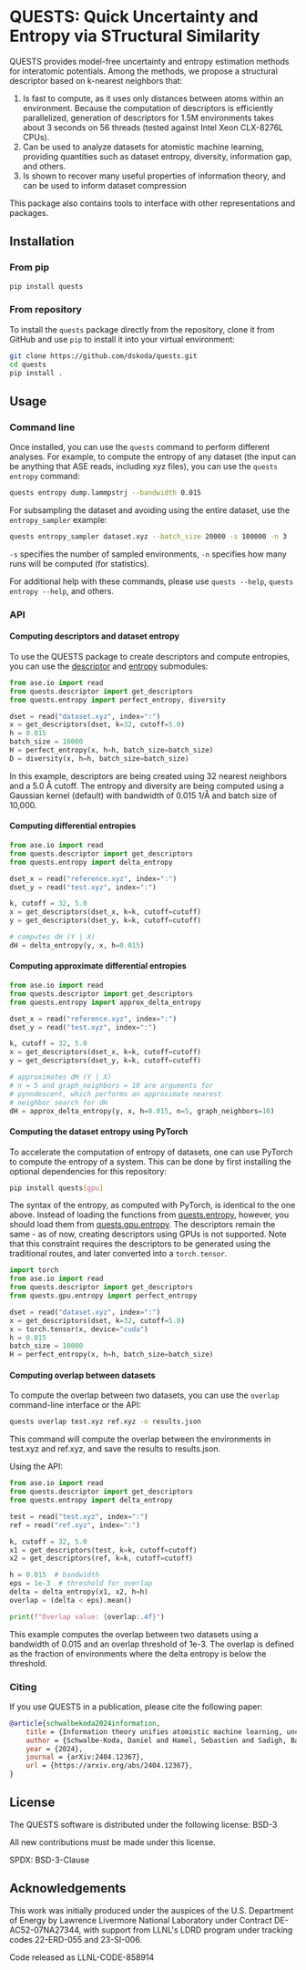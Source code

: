 # QUESTS: Quick Uncertainty and Entropy via STructural Similarity

QUESTS provides model-free uncertainty and entropy estimation methods for interatomic potentials.
Among the methods, we propose a structural descriptor based on k-nearest neighbors that:

1. Is fast to compute, as it uses only distances between atoms within an environment.
Because the computation of descriptors is efficiently parallelized, generation of descriptors for 1.5M environments takes about 3 seconds on 56 threads (tested against Intel Xeon CLX-8276L CPUs).
2. Can be used to analyze datasets for atomistic machine learning, providing quantities such as dataset entropy, diversity, information gap, and others.
3. Is shown to recover many useful properties of information theory, and can be used to inform dataset compression

This package also contains tools to interface with other representations and packages.

## Installation

### From pip

```bash
pip install quests
```

### From repository

To install the `quests` package directly from the repository, clone it from GitHub and use `pip` to install it into your virtual environment:

```bash
git clone https://github.com/dskoda/quests.git
cd quests
pip install .
```

## Usage

### Command line

Once installed, you can use the `quests` command to perform different analyses. For example, to compute the entropy of any dataset (the input can be anything that ASE reads, including xyz files), you can use the `quests entropy` command:

```bash
quests entropy dump.lammpstrj --bandwidth 0.015
```

For subsampling the dataset and avoiding using the entire dataset, use the `entropy_sampler` example:

```bash
quests entropy_sampler dataset.xyz --batch_size 20000 -s 100000 -n 3
```

`-s` specifies the number of sampled environments, `-n` specifies how many runs will be computed (for statistics).

For additional help with these commands, please use `quests --help`, `quests entropy --help`, and others.

### API

#### Computing descriptors and dataset entropy

To use the QUESTS package to create descriptors and compute entropies, you can use the [descriptor](quests/descriptor.py) and [entropy](quests/entropy.py) submodules:

```python
from ase.io import read
from quests.descriptor import get_descriptors
from quests.entropy import perfect_entropy, diversity

dset = read("dataset.xyz", index=":")
x = get_descriptors(dset, k=32, cutoff=5.0)
h = 0.015
batch_size = 10000
H = perfect_entropy(x, h=h, batch_size=batch_size)
D = diversity(x, h=h, batch_size=batch_size)
```

In this example, descriptors are being created using 32 nearest neighbors and a 5.0 Å cutoff.
The entropy and diversity are being computed using a Gaussian kernel (default) with bandwidth of 0.015 1/Å and batch size of 10,000.

#### Computing differential entropies

```python
from ase.io import read
from quests.descriptor import get_descriptors
from quests.entropy import delta_entropy

dset_x = read("reference.xyz", index=":")
dset_y = read("test.xyz", index=":")

k, cutoff = 32, 5.0
x = get_descriptors(dset_x, k=k, cutoff=cutoff)
y = get_descriptors(dset_y, k=k, cutoff=cutoff)

# computes dH (Y | X)
dH = delta_entropy(y, x, h=0.015)
```

#### Computing approximate differential entropies

```python
from ase.io import read
from quests.descriptor import get_descriptors
from quests.entropy import approx_delta_entropy

dset_x = read("reference.xyz", index=":")
dset_y = read("test.xyz", index=":")

k, cutoff = 32, 5.0
x = get_descriptors(dset_x, k=k, cutoff=cutoff)
y = get_descriptors(dset_y, k=k, cutoff=cutoff)

# approximates dH (Y | X)
# n = 5 and graph_neighbors = 10 are arguments for
# pynndescent, which performs an approximate nearest
# neighbor search for dH
dH = approx_delta_entropy(y, x, h=0.015, n=5, graph_neighbors=10)
```

#### Computing the dataset entropy using PyTorch

To accelerate the computation of entropy of datasets, one can use PyTorch to compute the entropy of a system.
This can be done by first installing the optional dependencies for this repository:

```bash
pip install quests[gpu]
```

The syntax of the entropy, as computed with PyTorch, is identical to the one above.
Instead of loading the functions from [quests.entropy](quests/entropy.py), however, you should load them from [quests.gpu.entropy](quests/gpu/entropy.py).
The descriptors remain the same - as of now, creating descriptors using GPUs is not supported.
Note that this constraint requires the descriptors to be generated using the traditional routes, and later converted into a `torch.tensor`.

```python
import torch
from ase.io import read
from quests.descriptor import get_descriptors
from quests.gpu.entropy import perfect_entropy

dset = read("dataset.xyz", index=":")
x = get_descriptors(dset, k=32, cutoff=5.0)
x = torch.tensor(x, device="cuda")
h = 0.015
batch_size = 10000
H = perfect_entropy(x, h=h, batch_size=batch_size)
```

#### Computing overlap between datasets

To compute the overlap between two datasets, you can use the `overlap` command-line interface or the API:

```bash
quests overlap test.xyz ref.xyz -o results.json
```

This command will compute the overlap between the environments in test.xyz and ref.xyz, and save the results to results.json.

Using the API:

```python
from ase.io import read
from quests.descriptor import get_descriptors
from quests.entropy import delta_entropy

test = read("test.xyz", index=":")
ref = read("ref.xyz", index=":")

k, cutoff = 32, 5.0
x1 = get_descriptors(test, k=k, cutoff=cutoff)
x2 = get_descriptors(ref, k=k, cutoff=cutoff)

h = 0.015  # bandwidth
eps = 1e-3  # threshold for overlap
delta = delta_entropy(x1, x2, h=h)
overlap = (delta < eps).mean()

print(f"Overlap value: {overlap:.4f}")
```

This example computes the overlap between two datasets using a bandwidth of 0.015 and an overlap threshold of 1e-3. The overlap is defined as the fraction of environments where the delta entropy is below the threshold.

### Citing

If you use QUESTS in a publication, please cite the following paper:

```bibtex
@article{schwalbekoda2024information,
    title = {Information theory unifies atomistic machine learning, uncertainty quantification, and materials thermodynamics},
    author = {Schwalbe-Koda, Daniel and Hamel, Sebastien and Sadigh, Babak and Zhou, Fei and Lordi, Vincenzo},
    year = {2024},
    journal = {arXiv:2404.12367},
    url = {https://arxiv.org/abs/2404.12367},
}
```
## License

The QUESTS software is distributed under the following license: BSD-3

All new contributions must be made under this license.

SPDX: BSD-3-Clause

## Acknowledgements

This work was initially produced under the auspices of the U.S. Department of Energy by Lawrence Livermore National Laboratory under Contract DE-AC52-07NA27344, with support from LLNL's LDRD program under tracking codes 22-ERD-055 and 23-SI-006.

Code released as LLNL-CODE-858914
